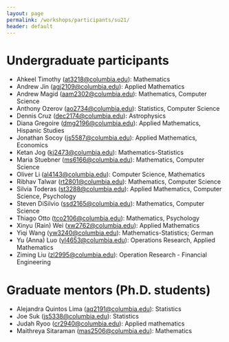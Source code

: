 ```yaml
---
layout: page
permalink: /workshops/participants/su21/
header: default
---
```


# Undergraduate participants
* Ahkeel Timothy (at3218@columbia.edu): Mathematics
* Andrew Jin (agj2109@columbia.edu): Applied Mathematics
* Andrew Magid (aam2302@columbia.edu): Mathematics, Computer Science
* Anthony Ozerov (ao2734@columbia.edu): Statistics, Computer Science
* Dennis Cruz (dec2174@columbia.edu): Astrophysics
* Diana Gregoire (dmg2196@columbia.edu): Applied Mathematics, Hispanic Studies
* Jonathan Socoy (js5587@columbia.edu): Applied Mathematics, Economics
* Ketan Jog (kj2473@columbia.edu): Mathematics-Statistics
* Maria Stuebner (ms6166@columbia.edu): Mathematics, Computer Science
* Oliver Li (al4143@columbia.edu): Computer Science, Mathematics
* Ribhav Talwar (rt2801@columbia.edu): Mathematics, Computer Science
* Silvia Toderas (st3288@columbia.edu): Applied Mathematics, Computer Science, Psychology
* Steven DiSilvio (ssd2165@columbia.edu): Mathematics, Computer Science
* Thiago Otto (tco2106@columbia.edu): Mathematics, Psychology
* Xinyu (Rain) Wei (xw2762@columbia.edu): Applied Mathematics
* Yiqi Wang (yw3240@columbia.edu): Mathematics-Statistics; German
* Yu (Anna) Luo (yl4653@columbia.edu): Operations Research, Applied Mathematics
* Ziming Liu (zl2995@columbia.edu): Operation Research - Financial Engineering

# Graduate mentors (Ph.D. students)
* Alejandra Quintos Lima (aq2191@columbia.edu): Statistics
* Joe Suk (js5338@columbia.edu): Statistics
* Judah Ryoo (cr2940@columbia.edu): Applied mathematics
* Maithreya Sitaraman (mas2506@columbia.edu): Mathematics
